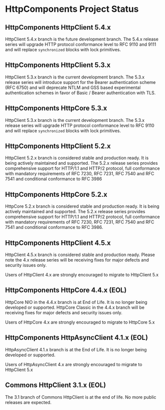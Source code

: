 <!--
    Licensed to the Apache Software Foundation (ASF) under one
    or more contributor license agreements.  See the NOTICE file
    distributed with this work for additional information
    regarding copyright ownership.  The ASF licenses this file
    to you under the Apache License, Version 2.0 (the
    "License"); you may not use this file except in compliance
    with the License.  You may obtain a copy of the License at
    
      http://www.apache.org/licenses/LICENSE-2.0
    
    Unless required by applicable law or agreed to in writing,
    software distributed under the License is distributed on an
    "AS IS" BASIS, WITHOUT WARRANTIES OR CONDITIONS OF ANY
    KIND, either express or implied.  See the License for the
    specific language governing permissions and limitations
    under the License.
-->

HttpComponents Project Status
=============================

HttpComponents HttpClient 5.4.x
-------------------------------

HttpClient 5.4.x branch is the future development branch. The 5.4.x release series will upgrade HTTP protocol
conformance level to RFC 9110 and 9111 and will replace `synchronized` blocks with lock primitives.

HttpComponents HttpClient 5.3.x
-------------------------------

HttpClient 5.3.x branch is the current development branch. The 5.3.x release series will introduce support for the
Bearer authentication scheme (RFC 6750) and will deprecate NTLM and GSS based experimental authentication schemes in
favor of Basic / Bearer authentication with TLS.

HttpComponents HttpCore 5.3.x
-------------------------------

HttpClient 5.3.x branch is the current development branch. The 5.3.x release series will upgrade HTTP protocol 
conformance level to RFC 9110 and will replace `synchronized` blocks with lock primitives.

HttpComponents HttpClient 5.2.x
-------------------------------

HttpClient 5.2.x branch is considered stable and production ready. It is being actively maintained and supported. The
5.2.x release series provides comprehensive support for HTTP/1.1 and HTTP/2 protocol, full conformance with mandatory
requirements of RFC 7230, RFC 7231, RFC 7540 and RFC 7541 and conditional conformance to RFC 3986

HttpComponents HttpCore 5.2.x
-----------------------------

HttpCore 5.2.x branch is considered stable and production ready. It is being actively maintained and supported. The
5.2.x release series provides comprehensive support for HTTP/1.1 and HTTP/2 protocol, full conformance with mandatory
requirements of RFC 7230, RFC 7231, RFC 7540 and RFC 7541 and conditional conformance to RFC 3986.

HttpComponents HttpClient 4.5.x
-------------------------------

HttpClient 4.5.x branch is considered stable and production ready. Please note the 4.x release series will be receiving
fixes for major defects and security issues only.

Users of HttpClient 4.x are strongly encouraged to migrate to HttpClient 5.x

HttpComponents HttpCore 4.4.x (EOL)
-----------------------------

HttpCore NIO in the 4.4.x branch is at End of Life. It is no longer being developed or supported. HttpCore Classic
in the 4.4.x branch will be receiving fixes for major defects and security issues only.

Users of HttpCore 4.x are strongly encouraged to migrate to HttpCore 5.x

HttpComponents HttpAsyncClient 4.1.x (EOL)
------------------------------------

HttpAsyncClient 4.1.x branch is at the End of Life. It is no longer being developed or supported.

Users of HttpAsyncClient 4.x are strongly encouraged to migrate to HttpClient 5.x

Commons HttpClient 3.1.x (EOL)
------------------------

The 3.1 branch of Commons HttpClient is at the end of life. No more public releases are expected.




